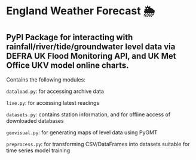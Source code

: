 # England Weather Forecast :sun_behind_rain_cloud:

## PyPI Package for interacting with rainfall/river/tide/groundwater level data via DEFRA UK Flood Monitoring API, and UK Met Office UKV model online charts.

Contains the following modules:

<code>dataload.py</code>: for accessing archive data

<code>live.py</code>: for accessing latest readings

<code>datasets.py</code>: contains station information, and for offline access of downloaded databases 

<code>geovisual.py</code>: for generating maps of level data using PyGMT

<code>preprocess.py</code>: for transforming CSV/DataFrames into datasets suitable for time series model training








